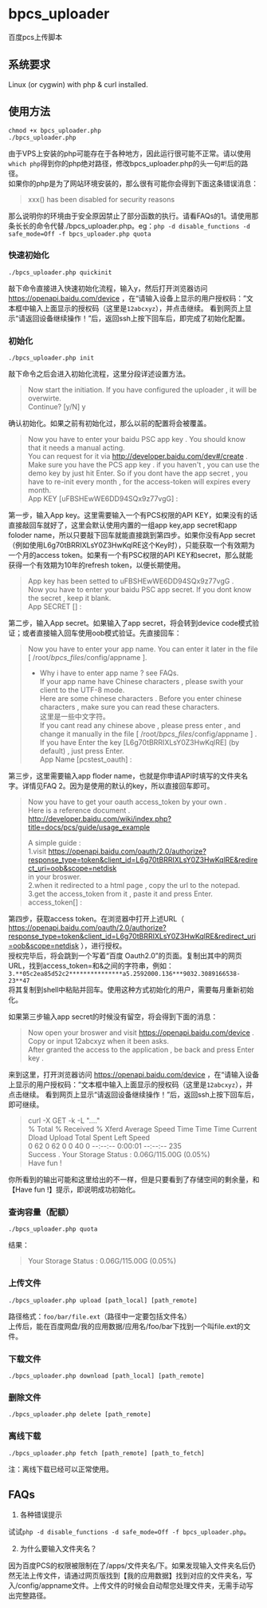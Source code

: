 bpcs_uploader
=============

百度pcs上传脚本

## 系统要求

Linux (or cygwin) with php & curl installed.

## 使用方法

    chmod +x bpcs_uploader.php  
    ./bpcs_uploader.php

由于VPS上安装的php可能存在于各种地方，因此运行很可能不正常。请以使用`which php`得到你的php绝对路径，修改bpcs_uploader.php的头一句#!后的路径。  
如果你的php是为了网站环境安装的，那么很有可能你会得到下面这条错误消息：  

> xxx() has been disabled for security reasons  

那么说明你的环境由于安全原因禁止了部分函数的执行。请看FAQs的1。请使用那条长长的命令代替./bpcs_uploader.php。eg：`php -d disable_functions -d safe_mode=Off -f bpcs_uploader.php quota`  

### 快速初始化

    ./bpcs_uploader.php quickinit

敲下命令直接进入快速初始化流程，输入y，然后打开浏览器访问 https://openapi.baidu.com/device ，在“请输入设备上显示的用户授权码：”文本框中输入上面显示的授权码（这里是`12abcxyz`），并点击继续。
看到网页上显示“请返回设备继续操作！”后，返回ssh上按下回车后，即完成了初始化配置。  

### 初始化

    ./bpcs_uploader.php init

敲下命令之后会进入初始化流程，这里分段详述设置方法。

> Now start the initiation. If you have configured the uploader , it will be overwirte.   
> Continue? [y/N] y

确认初始化。如果之前有初始化过，那么以前的配置将会被覆盖。 
 
> Now you have to enter your baidu PSC app key . You should know that it needs a manual acting.  
> You can request for it via http://developer.baidu.com/dev#/create .  
> Make sure you have the PCS app key . if you haven't , you can use the demo key by just hit Enter. 
> So if you dont have the app secret , you have to re-init every month , for the access-token will expires every month.  
> App KEY [uFBSHEwWE6DD94SQx9z77vgG] :  

第一步，输入App key。这里需要输入一个有PCS权限的API KEY，如果没有的话直接敲回车就好了，这里会默认使用内置的一组app key,app secret和app foloder name，所以只要敲下回车就能直接跳到第四步。如果你没有App secret（例如使用L6g70tBRRIXLsY0Z3HwKqlRE这个Key时），只能获取一个有效期为一个月的access token。如果有一个有PSC权限的API KEY和secret，那么就能获得一个有效期为10年的refresh token，以便长期使用。

> App key has been setted to uFBSHEwWE6DD94SQx9z77vgG .  
> Now you have to enter your baidu PSC app secret. If you dont know the secret , keep it blank.  
> App SECRET [] :  

第二步，输入App secret。如果输入了app secret，将会转到device code模式验证；或者直接输入回车使用oob模式验证。先直接回车：

> Now you have to enter your app name. You can enter it later in the file [ /root/_bpcs_files_/config/appname ].  
> * Why i have to enter app name ? see FAQs.  
> If your app name have Chinese characters , please swith your client to the UTF-8 mode.  
> Here are some chinese characters . Before you enter chinese characters , make sure you can read these characters.  
> 这里是一些中文字符。   
> If you cant read any chinese above , please press enter , and change it manually in the file [ /root/_bpcs_files_/config/appname ] .  
> If you have Enter the key [L6g70tBRRIXLsY0Z3HwKqlRE] (by default) , just press Enter.  
> App Name [pcstest_oauth] :   

第三步，这里需要输入app floder name，也就是你申请API时填写的文件夹名字。详情见FAQ 2。因为是使用的默认的key，所以直接回车即可。

> Now you have to get your oauth access_token by your own .  
> Here is a reference document .  
> http://developer.baidu.com/wiki/index.php?title=docs/pcs/guide/usage_example  
>   
> A simple guide :   
> 1.visit https://openapi.baidu.com/oauth/2.0/authorize?response_type=token&client_id=L6g70tBRRIXLsY0Z3HwKqlRE&redirect_uri=oob&scope=netdisk  
> in your broswer.  
> 2.when it redirected to a html page , copy the url to the notepad.  
> 3.get the access_token from it , paste it and press Enter.  
> access_token[] :   

第四步，获取access token。在浏览器中打开上述URL（ https://openapi.baidu.com/oauth/2.0/authorize?response_type=token&client_id=L6g70tBRRIXLsY0Z3HwKqlRE&redirect_uri=oob&scope=netdisk ），进行授权。  
授权完毕后，将会跳到一个写着“百度 Oauth2.0”的页面。复制出其中的网页URL，找到access_token=和&之间的字符串，例如：
`3.**05c2ea85d52c2***************a5.2592000.136***9032.3089166538-23**47`  
将其复制到shell中粘贴并回车。使用这种方式初始化的用户，需要每月重新初始化。  

如果第三步输入app secret的时候没有留空，将会得到下面的消息：

> Now open your broswer and visit https://openapi.baidu.com/device .   
> Copy or input 12abcxyz when it been asks.  
> After granted the access to the application , be back and press Enter key .  

来到这里，打开浏览器访问 https://openapi.baidu.com/device ，在“请输入设备上显示的用户授权码：”文本框中输入上面显示的授权码（这里是`12abcxyz`），并点击继续。
看到网页上显示“请返回设备继续操作！”后，返回ssh上按下回车后，即可继续。  

> curl -X GET -k -L "...."  
>   % Total    % Received % Xferd  Average Speed   Time    Time     Time  Current  
>                                  Dload  Upload   Total   Spent    Left  Speed  
>   0    62    0    62    0     0     40      0 --:--:--  0:00:01 --:--:--   235  
> Success . Your Storage Status : 0.06G/115.00G (0.05%)  
> Have fun !  

你所看到的输出可能和这里给出的不一样，但是只要看到了存储空间的剩余量，和【Have fun !】提示，即说明成功初始化。

### 查询容量（配额）

    ./bpcs_uploader.php quota 

结果：  
> Your Storage Status : 0.06G/115.00G (0.05%)

### 上传文件

    ./bpcs_uploader.php upload [path_local] [path_remote]

路径格式：`foo/bar/file.ext`（路径中一定要包括文件名）  
上传后，能在百度网盘/我的应用数据/应用名/foo/bar下找到一个叫file.ext的文件。

### 下载文件

    ./bpcs_uploader.php download [path_local] [path_remote]

### 删除文件

    ./bpcs_uploader.php delete [path_remote]

### 离线下载

    ./bpcs_uploader.php fetch [path_remote] [path_to_fetch]

注：离线下载已经可以正常使用。

## FAQs

1. 各种错误提示 

试试`php -d disable_functions -d safe_mode=Off -f bpcs_uploader.php`。 

2. 为什么要输入文件夹名？ 

因为百度PCS的权限被限制在了/apps/文件夹名/下。如果发现输入文件夹名后仍然无法上传文件，请通过网页版找到【我的应用数据】找到对应的文件夹名，写入/config/appname文件。上传文件的时候会自动帮您处理文件夹，无需手动写出完整路径。
